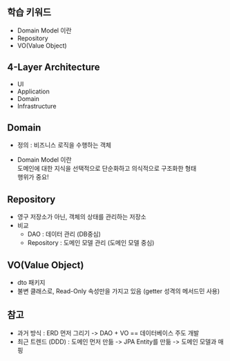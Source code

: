 ## 학습 키워드
- Domain Model 이란
- Repository
- VO(Value Object)

## 4-Layer Architecture
* UI
* Application
* Domain
* Infrastructure

## Domain 
* 정의 : 비즈니스 로직을 수행하는 객체
- Domain Model 이란   
	도메인에 대한 지식을 선택적으로 단순화하고 의식적으로 구조화한 형태   
	행위가 중요!

## Repository   
* 영구 저장소가 아닌, 객체의 상태를 관리하는 저장소
* 비교
	* DAO : 데이터 관리 (DB중심)
	* Repository : 도메인 모델 관리 (도메인 모델 중심)

## VO(Value Object)
* dto 패키지
* 불변 클래스로, Read-Only 속성만을 가지고 있음 (getter 성격의 메서드민 사용)

## 참고
* 과거 방식 : ERD 먼저 그리기 -> DAO + VO == 데이터베이스 주도 개발
* 최근 트렌드 (DDD) : 도메인 먼저 만듦 -> JPA Entity를 만듦 -> 도메인 모델과 매핑